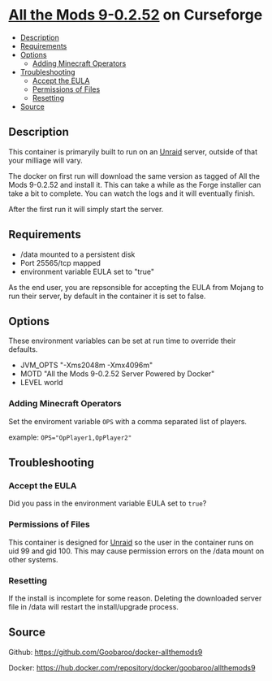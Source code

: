 # [All the Mods 9-0.2.52](https://www.curseforge.com/minecraft/modpacks/all-the-mods-9) on Curseforge

<!-- toc -->

- [Description](#description)
- [Requirements](#requirements)
- [Options](#options)
  * [Adding Minecraft Operators](#adding-minecraft-operators)
- [Troubleshooting](#troubleshooting)
  * [Accept the EULA](#accept-the-eula)
  * [Permissions of Files](#permissions-of-files)
  * [Resetting](#resetting)
- [Source](#source)

<!-- tocstop -->

## Description

This container is primaryily built to run on an [Unraid](https://unraid.net) server, outside of that your milliage will vary.

The docker on first run will download the same version as tagged of All the Mods 9-0.2.52 and install it.  This can take a while as the Forge installer can take a bit to complete.  You can watch the logs and it will eventually finish.

After the first run it will simply start the server.

## Requirements

* /data mounted to a persistent disk
* Port 25565/tcp mapped
* environment variable EULA set to "true"

As the end user, you are repsonsible for accepting the EULA from Mojang to run their server, by default in the container it is set to false.

## Options

These environment variables can be set at run time to override their defaults.

* JVM_OPTS "-Xms2048m -Xmx4096m"
* MOTD "All the Mods 9-0.2.52 Server Powered by Docker"
* LEVEL world

### Adding Minecraft Operators

Set the enviroment variable `OPS` with a comma separated list of players.

example:
`OPS="OpPlayer1,OpPlayer2"`

## Troubleshooting

### Accept the EULA
Did you pass in the environment variable EULA set to `true`?

### Permissions of Files
This container is designed for [Unraid](https://unraid.net) so the user in the container runs on uid 99 and gid 100.  This may cause permission errors on the /data mount on other systems.

### Resetting
If the install is incomplete for some reason.  Deleting the downloaded server file in /data will restart the install/upgrade process.

## Source
Github: https://github.com/Goobaroo/docker-allthemods9

Docker: https://hub.docker.com/repository/docker/goobaroo/allthemods9